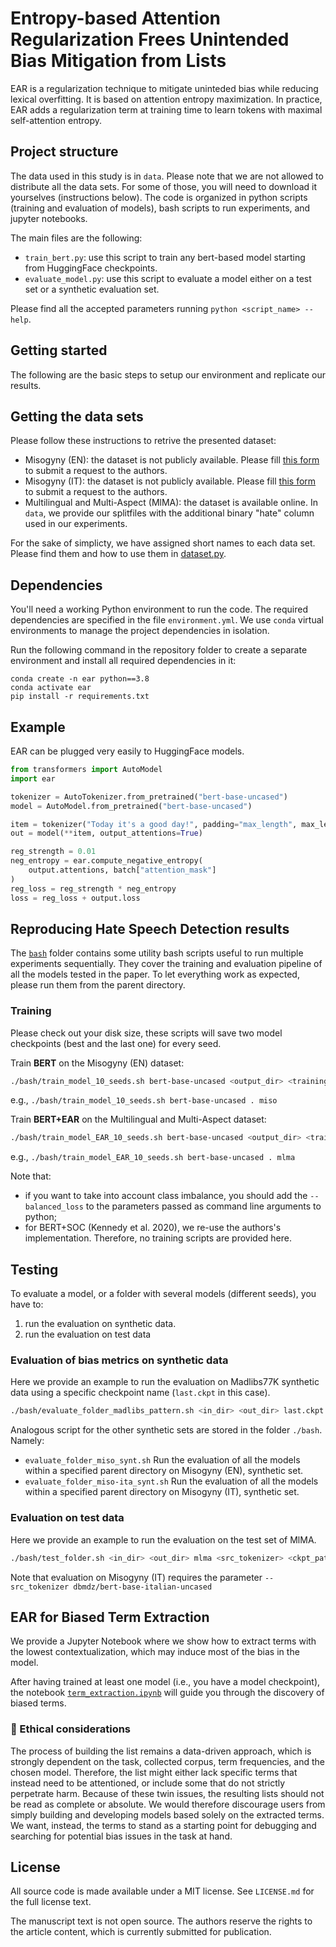 # Entropy-based Attention Regularization Frees Unintended Bias Mitigation from Lists

EAR is a regularization technique to mitigate uninteded bias while reducing lexical overfitting. It is based on attention entropy maximization. In practice, EAR adds a regularization term at training time to learn tokens with maximal self-attention entropy.

## Project structure

The data used in this study is in `data`. Please note that we are not allowed to distribute all the data sets. For some of those, you will need to download it yourselves (instructions below).
The code is organized in python scripts (training and evaluation of models), bash scripts to run experiments, and jupyter notebooks.

The main files are the following:
- `train_bert.py`: use this script to train any bert-based model starting from HuggingFace checkpoints.
- `evaluate_model.py`: use this script to evaluate a model either on a test set or a synthetic evaluation set.

Please find all the accepted parameters running `python <script_name> --help`.

## Getting started

The following are the basic steps to setup our environment and replicate our results.

## Getting the data sets

Please follow these instructions to retrive the presented dataset:

- Misogyny (EN): the dataset is not publicly available. Please fill [this form](https://docs.google.com/forms/d/e/1FAIpQLSevs4Ji3dNmK5CxyulYG-PxX3U10-RgDrPpMKPRjtI81f0yaQ/viewform) to submit a request to the authors.
- Misogyny (IT): the dataset is not publicly available. Please fill [this form](https://forms.gle/uFF3sAtMMqayiDiz9) to submit a request to the authors.
- Multilingual and Multi-Aspect (MlMA): the dataset is available online. In `data`, we provide our splitfiles with the additional binary "hate" column used in our experiments.

For the sake of simplicty, we have assigned short names to each data set. Please find them and how to use them in [dataset.py](./dataset.py).

## Dependencies

You'll need a working Python environment to run the code. 
The required dependencies are specified in the file `environment.yml`.
We use `conda` virtual environments to manage the project dependencies in
isolation.

Run the following command in the repository folder to create a separate environment 
and install all required dependencies in it:

    conda create -n ear python==3.8
    conda activate ear
    pip install -r requirements.txt

## Example

EAR can be plugged very easily to HuggingFace models.

```python
from transformers import AutoModel
import ear

tokenizer = AutoTokenizer.from_pretrained("bert-base-uncased")
model = AutoModel.from_pretrained("bert-base-uncased")

item = tokenizer("Today it's a good day!", padding="max_length", max_length=32, trucation=True)
out = model(**item, output_attentions=True)

reg_strength = 0.01
neg_entropy = ear.compute_negative_entropy(
    output.attentions, batch["attention_mask"]
)
reg_loss = reg_strength * neg_entropy
loss = reg_loss + output.loss

```

## Reproducing Hate Speech Detection results

The [`bash`](bash) folder contains some utility bash scripts useful to run multiple experiments sequentially. They cover the training and evaluation pipeline of all the models tested in the paper. To let everything work as expected, please run them from the parent directory.

### Training

Please check out your disk size, these scripts will save two model checkpoints (best and the last one) for every seed.

Train **BERT** on the Misogyny (EN) dataset:

```bash
./bash/train_model_10_seeds.sh bert-base-uncased <output_dir> <training_dataset>
```

e.g., `./bash/train_model_10_seeds.sh bert-base-uncased . miso`


Train **BERT+EAR** on the Multilingual and Multi-Aspect dataset:

```bash
./bash/train_model_EAR_10_seeds.sh bert-base-uncased <output_dir> <training_dataset>
```

e.g., `./bash/train_model_EAR_10_seeds.sh bert-base-uncased . mlma`


Note that:
- if you want to take into account class imbalance, you should add the `--balanced_loss` to the parameters passed as command line arguments to python;
- for BERT+SOC (Kennedy et al. 2020), we re-use the authors's implementation. Therefore, no
training scripts are provided here.

## Testing

To evaluate a model, or a folder with several models (different seeds), you have to:
1. run the evaluation on synthetic data.
2. run the evaluation on test data 

### Evaluation of bias metrics on synthetic data

Here we provide an example to run the evaluation on Madlibs77K synthetic data using a specific checkpoint name (`last.ckpt` in this case).

```bash
./bash/evaluate_folder_madlibs_pattern.sh <in_dir> <out_dir> last.ckpt
```

Analogous script for the other synthetic sets are stored in the folder `./bash`. Namely:
- `evaluate_folder_miso_synt.sh` Run the evaluation of all the models within a specified parent directory on Misogyny (EN), synthetic set.
- `evaluate_folder_miso-ita_synt.sh` Run the evaluation of all the models within a specified parent directory on Misogyny (IT), synthetic set.

### Evaluation on test data

Here we provide an example to run the evaluation on the test set of MlMA.

```bash
./bash/test_folder.sh <in_dir> <out_dir> mlma <src_tokenizer> <ckpt_pattern>
```
Note that evaluation on Misogyny (IT) requires the parameter `--src_tokenizer dbmdz/bert-base-italian-uncased`

## EAR for Biased Term Extraction

We provide a Jupyter Notebook where we show how to extract terms with the lowest contextualization, which
may induce most of the bias in the model.

After having trained at least one model (i.e., you have a model checkpoint), the notebook [`term_extraction.ipynb`](term_extraction.ipynb) will guide you through the discovery of biased terms.

### 🚨 Ethical considerations

The process of building the list remains a data-driven approach, which is strongly dependent on the task, collected corpus, term frequencies, and the chosen model.
Therefore, the list might either lack specific terms that instead need to be attentioned, or include some that do not strictly perpetrate harm.
Because of these twin issues, the resulting lists should not be read as complete or absolute. We would therefore discourage users from simply building and developing models based solely on the extracted terms. We want, instead, the terms to stand as a starting point for debugging and searching for potential bias issues in the task at hand. 

## License

All source code is made available under a MIT license. See `LICENSE.md` for the full license text.

The manuscript text is not open source. The authors reserve the rights to the article content, which is currently submitted for publication.
